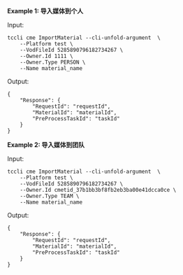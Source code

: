 **Example 1: 导入媒体到个人**



Input: 

```
tccli cme ImportMaterial --cli-unfold-argument  \
    --Platform test \
    --VodFileId 5285890796182734267 \
    --Owner.Id 1111 \
    --Owner.Type PERSON \
    --Name material_name
```

Output: 
```
{
    "Response": {
        "RequestId": "requestId",
        "MaterialId": "materialId",
        "PreProcessTaskId": "taskId"
    }
}
```

**Example 2: 导入媒体到团队**



Input: 

```
tccli cme ImportMaterial --cli-unfold-argument  \
    --Platform test \
    --VodFileId 5285890796182734267 \
    --Owner.Id cmetid_37b1bb3bf8fb2eb3ba00e41dcca0ce \
    --Owner.Type TEAM \
    --Name material_name
```

Output: 
```
{
    "Response": {
        "RequestId": "requestId",
        "MaterialId": "materialId",
        "PreProcessTaskId": "taskId"
    }
}
```

